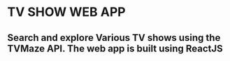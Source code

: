 # TV SHOW WEB APP

## Search and explore Various TV shows using the TVMaze API. The web app is built using ReactJS
